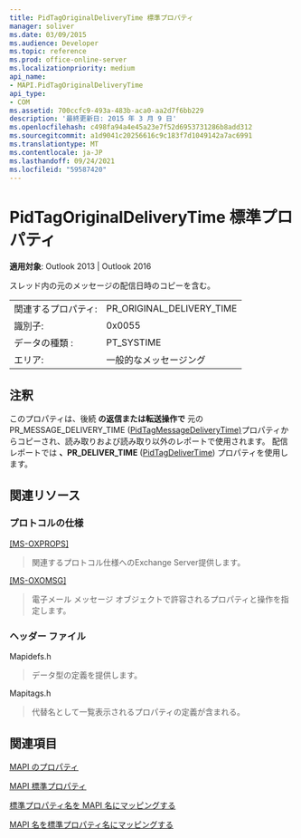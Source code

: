 ```yaml
---
title: PidTagOriginalDeliveryTime 標準プロパティ
manager: soliver
ms.date: 03/09/2015
ms.audience: Developer
ms.topic: reference
ms.prod: office-online-server
ms.localizationpriority: medium
api_name:
- MAPI.PidTagOriginalDeliveryTime
api_type:
- COM
ms.assetid: 700ccfc9-493a-483b-aca0-aa2d7f6bb229
description: '最終更新日: 2015 年 3 月 9 日'
ms.openlocfilehash: c498fa94a4e45a23e7f52d6953731286b8add312
ms.sourcegitcommit: a1d9041c20256616c9c183f7d1049142a7ac6991
ms.translationtype: MT
ms.contentlocale: ja-JP
ms.lasthandoff: 09/24/2021
ms.locfileid: "59587420"
---
```

# <a name="pidtagoriginaldeliverytime-canonical-property"></a>PidTagOriginalDeliveryTime 標準プロパティ

  
  
**適用対象**: Outlook 2013 | Outlook 2016 
  
スレッド内の元のメッセージの配信日時のコピーを含む。 
  
|||
|:-----|:-----|
|関連するプロパティ:  <br/> |PR_ORIGINAL_DELIVERY_TIME  <br/> |
|識別子:  <br/> |0x0055  <br/> |
|データの種類 :   <br/> |PT_SYSTIME  <br/> |
|エリア:  <br/> |一般的なメッセージング  <br/> |
   
## <a name="remarks"></a>注釈

このプロパティは、後続 **の返信または転送操作で** 元の PR_MESSAGE_DELIVERY_TIME ([PidTagMessageDeliveryTime)](pidtagmessagedeliverytime-canonical-property.md)プロパティからコピーされ、読み取りおよび読み取り以外のレポートで使用されます。 配信レポートでは **、PR_DELIVER_TIME** ([PidTagDeliverTime](pidtagdelivertime-canonical-property.md)) プロパティを使用します。
  
## <a name="related-resources"></a>関連リソース

### <a name="protocol-specifications"></a>プロトコルの仕様

[[MS-OXPROPS]](https://msdn.microsoft.com/library/f6ab1613-aefe-447d-a49c-18217230b148%28Office.15%29.aspx)
  
> 関連するプロトコル仕様へのExchange Server提供します。
    
[[MS-OXOMSG]](https://msdn.microsoft.com/library/daa9120f-f325-4afb-a738-28f91049ab3c%28Office.15%29.aspx)
  
> 電子メール メッセージ オブジェクトで許容されるプロパティと操作を指定します。
    
### <a name="header-files"></a>ヘッダー ファイル

Mapidefs.h
  
> データ型の定義を提供します。
    
Mapitags.h
  
> 代替名として一覧表示されるプロパティの定義が含まれる。
    
## <a name="see-also"></a>関連項目



[MAPI のプロパティ](mapi-properties.md)
  
[MAPI 標準プロパティ](mapi-canonical-properties.md)
  
[標準プロパティ名を MAPI 名にマッピングする](mapping-canonical-property-names-to-mapi-names.md)
  
[MAPI 名を標準プロパティ名にマッピングする](mapping-mapi-names-to-canonical-property-names.md)

